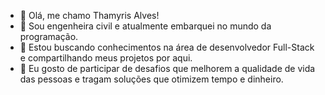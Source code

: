 - 👋 Olá, me chamo Thamyris Alves!
- 👀 Sou engenheira civil e atualmente embarquei no mundo da programação.
- 🌱 Estou buscando conhecimentos na área de desenvolvedor Full-Stack e compartilhando meus projetos por aqui.
- 💞️ Eu gosto de participar de desafios que melhorem a qualidade de vida das pessoas e tragam soluções que otimizem tempo e dinheiro.
  


<!---
thamyrisalves08/thamyrisalves08 is a ✨ special ✨ repository because its `README.md` (this file) appears on your GitHub profile.
You can click the Preview link to take a look at your changes.
--->
